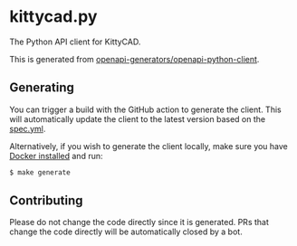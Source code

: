 # kittycad.py

The Python API client for KittyCAD.

This is generated from
[openapi-generators/openapi-python-client](https://github.com/openapi-generators/openapi-python-client).

## Generating

You can trigger a build with the GitHub action to generate the client. This will
automatically update the client to the latest version based on the
[spec.yml](spec.yml).

Alternatively, if you wish to generate the client locally, make sure you have
[Docker installed](https://docs.docker.com/get-docker/) and run:

```bash
$ make generate
```

## Contributing

Please do not change the code directly since it is generated. PRs that change
the code directly will be automatically closed by a bot.
